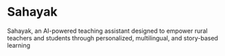 # Sahayak
Sahayak, an AI-powered teaching assistant designed to empower rural  teachers and students through personalized, multilingual, and story-based learning
